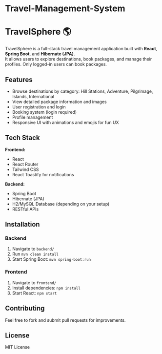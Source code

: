 # Travel-Management-System

# TravelSphere 🌎

TravelSphere is a full-stack travel management application built with **React**, **Spring Boot**, and **Hibernate (JPA)**.  
It allows users to explore destinations, book packages, and manage their profiles. Only logged-in users can book packages.

## Features

- Browse destinations by category: Hill Stations, Adventure, Pilgrimage, Islands, International
- View detailed package information and images
- User registration and login
- Booking system (login required)
- Profile management
- Responsive UI with animations and emojis for fun UX

## Tech Stack

**Frontend:**
- React
- React Router
- Tailwind CSS
- React Toastify for notifications

**Backend:**
- Spring Boot
- Hibernate (JPA)
- H2/MySQL Database (depending on your setup)
- RESTful APIs

## Installation

### Backend
1. Navigate to `backend/`
2. Run `mvn clean install`
3. Start Spring Boot: `mvn spring-boot:run`

### Frontend
1. Navigate to `frontend/`
2. Install dependencies: `npm install`
3. Start React: `npm start`

## Contributing
Feel free to fork and submit pull requests for improvements.

## License
MIT License

